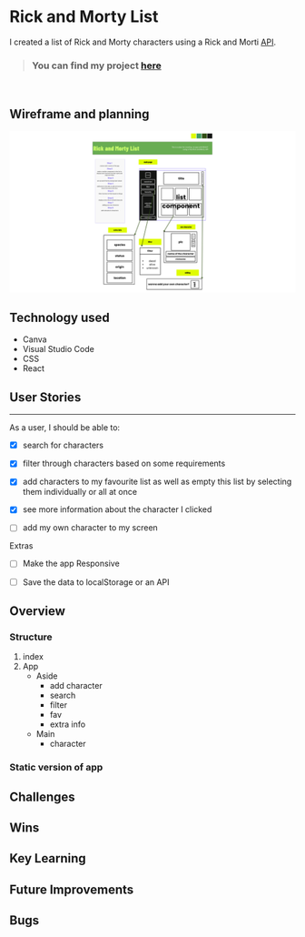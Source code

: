 # Rick and Morty List

I created a list of Rick and Morty characters using a Rick and Morti [API](https://rickandmortyapi.com/documentation). 

> ### You can find my project [here]()

<br>

## Wireframe and planning 
![](./pictures/WireframeForRickAndMorty.png)

## Technology used
- Canva
- Visual Studio Code
- CSS
- React

## User Stories
***
As a user, I should be able to:
- [x]  search for characters
- [x] filter through characters based on some requirements
- [x] add characters to my favourite list as well as empty this list by selecting them individually or all at once
- [x] see more information about the character I clicked 
- [ ] add my own character to my screen


Extras
- [ ] Make the app Responsive
- [ ] Save the data to localStorage or an API



## Overview

### Structure
1. index
2. App
    - Aside
        - add character
        - search
        - filter
        - fav
        - extra info
    - Main
        - character

### Static version of app




## Challenges

## Wins

## Key Learning

## Future Improvements 

## Bugs

